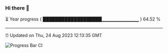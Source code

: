 ### Hi there 👋

⏳ Year progress { ███████████████████▁▁▁▁▁▁▁▁▁▁▁ } 64.52 %

---

⏰ Updated on Thu, 24 Aug 2023 12:13:35 GMT

![Progress Bar CI](https://github.com/Shyam-Makwana/GitHub-Actions-Demo/workflows/Progress%20Bar%20CI/badge.svg)
